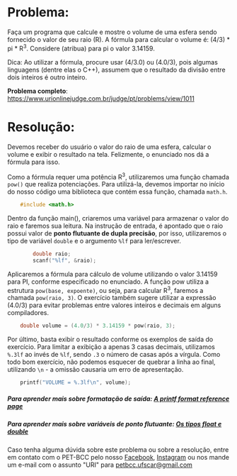 # Problema:

Faça um programa que calcule e mostre o volume de uma esfera sendo fornecido o valor de seu raio (R). A fórmula para calcular o volume é: (4/3) * pi * R<sup>3</sup>. Considere (atribua) para pi o valor 3.14159.

Dica: Ao utilizar a fórmula, procure usar (4/3.0) ou (4.0/3), pois algumas linguagens (dentre elas o C++), assumem que o resultado da divisão entre dois inteiros é outro inteiro.

**Problema completo**: https://www.urionlinejudge.com.br/judge/pt/problems/view/1011

# Resolução:

Devemos receber do usuário o valor do raio de uma esfera, calcular o volume e exibir o resultado na tela. Felizmente, o enunciado nos dá a fórmula para isso.

Como a fórmula requer uma potência R<sup>3</sup>, utilizaremos uma função chamada `pow()` que realiza potenciações. Para utilizá-la, devemos importar no início do nosso código uma biblioteca que contém essa função, chamada `math.h`.

```c
    #include <math.h>
```

Dentro da função main(), criaremos uma variável para armazenar o valor do raio e faremos sua leitura. Na instrução de entrada, é apontado que o raio possui valor de **ponto flutuante de dupla precisão**, por isso, utilizaremos o tipo de variável `double` e o argumento `%lf` para ler/escrever.

```c
        double raio;
        scanf("%lf", &raio);
```

Aplicaremos a fórmula para cálculo de volume utilizando o valor 3.14159 para PI, conforme especificado no enunciado. A função pow utiliza a estrutura `pow(base, expoente)`, ou seja, para calcular R<sup>3</sup>, faremos a chamada `pow(raio, 3)`. O exercício também sugere utilizar a expressão (4.0/3) para evitar problemas entre valores inteiros e decimais em alguns compiladores.

```c
    double volume = (4.0/3) * 3.14159 * pow(raio, 3);
```

Por último, basta exibir o resultado conforme os exemplos de saída do exercício. Para limitar a exibição a apenas 3 casas decimais, utilizamos `%.3lf` ao invés de `%lf`, sendo `.3` o número de casas após a vírgula. Como todo bom exercício, não podemos esquecer de quebrar a linha ao final, utilizando `\n` - a omissão causaria um erro de apresentação.

```c
    printf("VOLUME = %.3lf\n", volume);
```

##### Para aprender mais sobre formatação de saída: [A printf format reference page](https://alvinalexander.com/programming/printf-format-cheat-sheet/)

##### Para aprender mais sobre variáveis de ponto flutuante: [Os tipos float e double](https://www.cprogressivo.net/2012/12/Os-tipos-float-e-double-numeros-decimais-reais-em-C.html)

Caso tenha alguma dúvida sobre este problema ou sobre a resolução, entre em contato com o PET-BCC pelo nosso
[Facebook](https://www.facebook.com/petbcc/),
[Instagram](https://www.instagram.com/petbcc.ufscar/)
ou nos mande um e-mail com o assunto "URI" para  petbcc.ufscar@gmail.com